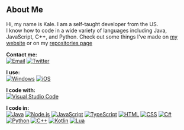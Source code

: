 ## About Me

Hi, my name is Kale. I am a self-taught developer from the US.\
I know how to code in a wide variety of languages including Java, JavaScript, C++, and Python. Check out some things I've made on [my website](https://kaleko.ga/projects) or on my [repositories page](https://github.com/Kale-Ko?tab=repositories)

**Contact me:**\
[![Email](https://img.shields.io/badge/Email-D14836?style=for-the-badge&logo=gmail&logoColor=white)](mailto:contact@kaleko.ga)
[![Twitter](https://img.shields.io/badge/Twitter-%231DA1F2.svg?style=for-the-badge&logo=twitter&logoColor=white)](https://twitter.com/Kale_The_Ko)

**I use:**\
[![Windows](https://img.shields.io/badge/Window-0078D6?style=for-the-badge&logo=windows&logoColor=white)](https://www.microsoft.com/en-us/windows/windows-11)
[![iOS](https://img.shields.io/badge/iOS-000000?style=for-the-badge&logo=ios&logoColor=white)](https://www.apple.com/ios/)

**I code with:**\
[![Visual Studio Code](https://img.shields.io/badge/Visual%20Studio%20Code-0078d7.svg?style=for-the-badge&logo=visual-studio-code&logoColor=white)](https://code.visualstudio.com/)

**I code in:**\
[![Java](https://img.shields.io/badge/Java-%23ED8B00.svg?style=for-the-badge&logo=java&logoColor=white)](https://www.java.com/)
[![Node.js](https://img.shields.io/badge/Node.js-%2343853D.svg?style=for-the-badge&logo=node.js&logoColor=white)](https://nodejs.org/)
[![JavaScript](https://img.shields.io/badge/Javascript-%23323330.svg?style=for-the-badge&logo=javascript&logoColor=%23F7DF1E)](https://www.javascript.com/)
[![TypeScript](https://img.shields.io/badge/Typescript-%23007ACC.svg?style=for-the-badge&logo=typescript&logoColor=white)](https://www.typescriptlang.org/)
[![HTML](https://img.shields.io/badge/HTML-%23E34F26.svg?style=for-the-badge&logo=html5&logoColor=white)](https://developer.mozilla.org/en-US/docs/Web/HTML)
[![CSS](https://img.shields.io/badge/CSS-%231572B6.svg?style=for-the-badge&logo=css3&logoColor=white)](https://www.w3.org/Style/CSS/Overview.en.html)
[![C#](https://img.shields.io/badge/C%23-%23239120.svg?style=for-the-badge&logo=c-sharp&logoColor=white)](https://docs.microsoft.com/en-us/dotnet/csharp/)
[![Python](https://img.shields.io/badge/Python-306998.svg?style=for-the-badge&logo=python&logoColor=white)](https://python.org/)
[![C++](https://img.shields.io/badge/C++-174999.svg?style=for-the-badge&logo=cplusplus&logoColor=white)](https://docs.microsoft.com/en-us/cpp/cpp/)
[![Kotlin](https://img.shields.io/badge/Kotlin-%230095D5.svg?style=for-the-badge&logo=kotlin&logoColor=white)](https://kotlinlang.org/)
[![Lua](https://img.shields.io/badge/Lua-%232C2D72.svg?style=for-the-badge&logo=lua&logoColor=white)](https://www.lua.org/)

